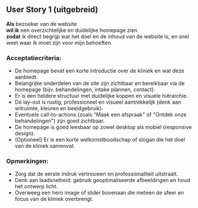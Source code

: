 ## User Story 1 (uitgebreid)

**Als** bezoeker van de website  
**wil ik** een overzichtelijke en duidelijke homepage zien  
**zodat** ik direct begrijp wat het doel en de inhoud van de website is, en snel weet waar ik moet zijn voor mijn behoeften.

### Acceptatiecriteria:
- De homepage bevat een korte introductie over de kliniek en wat deze aanbiedt.
- Belangrijke onderdelen van de site zijn zichtbaar en bereikbaar via de homepage (bijv. behandelingen, intake plannen, contact).
- Er is een heldere structuur met duidelijke koppen en visuele hiërarchie.
- De lay-out is rustig, professioneel en visueel aantrekkelijk (denk aan witruimte, kleuren en beeldgebruik).
- Eventuele call-to-actions (zoals "Maak een afspraak" of "Ontdek onze behandelingen") zijn goed zichtbaar.
- De homepage is goed leesbaar op zowel desktop als mobiel (responsive design).
- (Optioneel) Er is een korte welkomstboodschap of slogan die het doel van de kliniek samenvat.

### Opmerkingen:
- Zorg dat de eerste indruk vertrouwen en professionaliteit uitstraalt.
- Denk aan laadsnelheid: gebruik geoptimaliseerde afbeeldingen en houd het ontwerp licht.
- Overweeg een hero image of slider bovenaan die meteen de sfeer en focus van de kliniek overbrengt.
